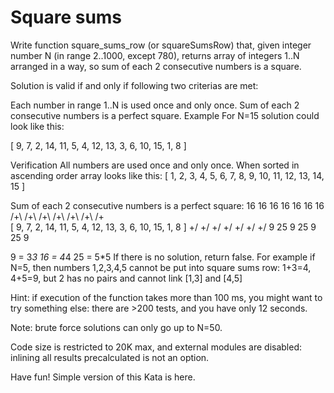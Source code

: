 # Square sums

Write function square_sums_row (or squareSumsRow) that, given integer number N (in range 2..1000, except 780), returns array of integers 1..N arranged in a way, so sum of each 2 consecutive numbers is a square.

Solution is valid if and only if following two criterias are met:

Each number in range 1..N is used once and only once.
Sum of each 2 consecutive numbers is a perfect square.
Example
For N=15 solution could look like this:

[ 9, 7, 2, 14, 11, 5, 4, 12, 13, 3, 6, 10, 15, 1, 8 ]

Verification
All numbers are used once and only once. When sorted in ascending order array looks like this:
[ 1, 2, 3, 4, 5, 6, 7, 8, 9, 10, 11, 12, 13, 14, 15 ]

Sum of each 2 consecutive numbers is a perfect square:
   16    16     16     16     16     16     16
   /+\   /+\    /+\    /+\    /+\    /+\    /+\
[ 9, 7, 2, 14, 11, 5, 4, 12, 13, 3, 6, 10, 15, 1, 8 ]
      \+/    \+/    \+/    \+/    \+/    \+/    \+/
       9     25      9     25      9     25      9

9 = 3*3
16 = 4*4
25 = 5*5
If there is no solution, return false. For example if N=5, then numbers 1,2,3,4,5 cannot be put into square sums row: 1+3=4, 4+5=9, but 2 has no pairs and cannot link [1,3] and [4,5]

Hint: if execution of the function takes more than 100 ms, you might want to try something else: there are >200 tests, and you have only 12 seconds.

Note: brute force solutions can only go up to N=50.

Code size is restricted to 20K max, and external modules are disabled: inlining all results precalculated is not an option.

Have fun!
Simple version of this Kata is here.